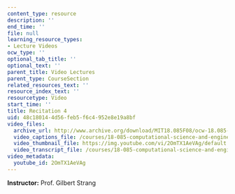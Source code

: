```yaml
---
content_type: resource
description: ''
end_time: ''
file: null
learning_resource_types:
- Lecture Videos
ocw_type: ''
optional_tab_title: ''
optional_text: ''
parent_title: Video Lectures
parent_type: CourseSection
related_resources_text: ''
resource_index_text: ''
resourcetype: Video
start_time: ''
title: Recitation 4
uid: 48c18014-4d56-feb5-f6c4-952e8e19a8bf
video_files:
  archive_url: http://www.archive.org/download/MIT18.085F08/ocw-18.085-f08-rec04_300k.mp4
  video_captions_file: /courses/18-085-computational-science-and-engineering-i-fall-2008/1e8d7e44398f5616a284447c16de0088_2OmTX1AeVAg.vtt
  video_thumbnail_file: https://img.youtube.com/vi/2OmTX1AeVAg/default.jpg
  video_transcript_file: /courses/18-085-computational-science-and-engineering-i-fall-2008/31614fc4609b717720b9200a631de699_2OmTX1AeVAg.pdf
video_metadata:
  youtube_id: 2OmTX1AeVAg
---
```


**Instructor:** Prof. Gilbert Strang



